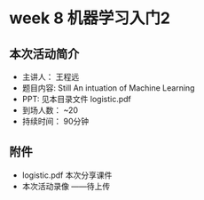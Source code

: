 # week 8 机器学习入门2

## 本次活动简介

* 主讲人： 王程远
* 题目内容:  Still An intuation of Machine Learning
* PPT: 见本目录文件 logistic.pdf
* 到场人数： ~20
* 持续时间： 90分钟

## 附件

* logistic.pdf 本次分享课件
* 本次活动录像 ——待上传
